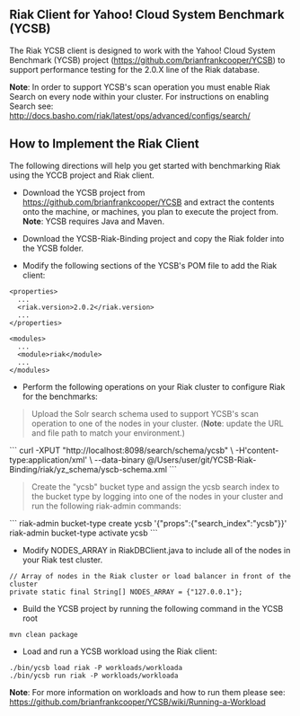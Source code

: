 Riak Client for Yahoo! Cloud System Benchmark (YCSB)
--------------------------------------------------------

The Riak YCSB client is designed to work with the Yahoo! Cloud System Benchmark (YCSB) project (https://github.com/brianfrankcooper/YCSB) to support performance testing for the 2.0.X line of the Riak database.

<b>Note</b>: In order to support YCSB's scan operation you must enable Riak Search on every node within your cluster. For instructions on enabling Search see: http://docs.basho.com/riak/latest/ops/advanced/configs/search/

How to Implement the Riak Client
----------------------------
The following directions will help you get started with benchmarking Riak using the YCCB project and Riak client.

* Download the YCSB project from https://github.com/brianfrankcooper/YCSB and extract the contents onto the machine, or machines, you plan to execute the project from. <b>Note</b>: YCSB requires Java and Maven.

* Download the YCSB-Riak-Binding project and copy the Riak folder into the YCSB folder.

* Modify the following sections of the YCSB's POM file to add the Riak client:

```
<properties>
  ...
  <riak.version>2.0.2</riak.version>
  ...
</properties>
```

```
<modules>
  ...
  <module>riak</module>
  ...
</modules>
```

* Perform the following operations on your Riak cluster to configure Riak for the benchmarks:

<blockquote>
Upload the Solr search schema used to support YCSB's scan operation to one of the nodes in your cluster. (<b>Note</b>: update the URL and file path to match your environment.)
</blockquote>
```
curl -XPUT "http://localhost:8098/search/schema/ycsb" \
  -H'content-type:application/xml' \
  --data-binary @/Users/user/git/YCSB-Riak-Binding/riak/yz_schema/yscb-schema.xml
```
<blockquote>
Create the "ycsb" bucket type and assign the ycsb search index to the bucket type by logging into one of the nodes in your cluster and run the following riak-admin commands:
</blockquote>
```
riak-admin bucket-type create ycsb '{"props":{"search_index":"ycsb"}}'
riak-admin bucket-type activate ycsb
```  

* Modify NODES_ARRAY in RiakDBClient.java to include all of the nodes in your Riak test cluster.
```
// Array of nodes in the Riak cluster or load balancer in front of the cluster
private static final String[] NODES_ARRAY = {"127.0.0.1"};
```

* Build the YCSB project by running the following command in the YCSB root
```
mvn clean package
```

* Load and run a YCSB workload using the Riak client:
```
./bin/ycsb load riak -P workloads/workloada
./bin/ycsb run riak -P workloads/workloada
```

<b>Note</b>: For more information on workloads and how to run them please see: https://github.com/brianfrankcooper/YCSB/wiki/Running-a-Workload
